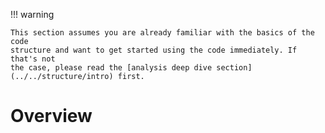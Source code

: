 !!! warning

    This section assumes you are already familiar with the basics of the code
    structure and want to get started using the code immediately. If that's not
    the case, please read the [analysis deep dive section](../../structure/intro) first.

# Overview